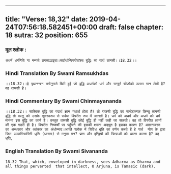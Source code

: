 
---
title: "Verse: 18,32"
date: 2019-04-24T07:56:18.582451+00:00
draft: false
chapter: 18
sutra: 32
position: 655
---
### मूल श्लोक :
```
अधर्मं धर्ममिति या मन्यते तमसाऽऽवृता।सर्वार्थान्विपरीतांश्च बुद्धिः सा पार्थ तामसी।।18.32।।

```

### Hindi Translation By Swami Ramsukhdas
```
।।18.32।।हे पृथानन्दन तमोगुणसे घिरी हुई जो बुद्धि अधर्मको धर्म और सम्पूर्ण चीजोंको उलटा मान लेती है? वह तामसी है।

```

### Hindi Commentary By Swami Chinmayananda
```
।।18.32।। सात्त्विक बुद्धि का पदार्थ ज्ञान यथार्थ होता है? तो राजसी बुद्धि का सन्देहात्मक किन्तु तामसी बुद्धि तो वस्तु को उसके मूलस्वरूप से सर्वथा विपरीत रूप में जानती है। धर्म को अधर्म और अधर्म को धर्म मानना इस बुद्धि का कार्य है। वस्तुत तामसी बुद्धि कोई बुद्धि ही नहीं कही जा सकती। वह तो विपरीत ज्ञानों की एक गठरी ही है। विपरीत निष्कर्षों पर पहुँचने की इसकी क्षमता अद्भुत है इसका कारण है? अज्ञानावरण का अन्धकार और अहंकार का अंधोन्माद।अगले श्लोक में त्रिविध धृति का वर्णन करते हैं हे पार्थ  योग के द्वारा जिस अव्याभिचारिणी धृति (धारणा) से मनुष्य मन? प्राण और इन्द्रियों की क्रियाओं को धारण करता है? वह धृति,

```

### English Translation By Swami  Sivananda
```
18.32 That, which, enveloped in darkness, sees Adharma as Dharma and all things perverted  that intellect, O Arjuna, is Tamasic (dark).

```

